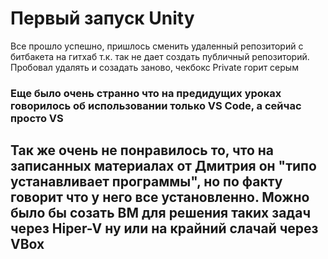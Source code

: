 # Первый запуск Unity

Все прошло успешно, пришлось сменить удаленный репозиторий с битбакета на гитхаб т.к. так не дает создать публичный репозиторий. Пробовал удалять и созадать заново, чекбокс Private горит серым

### Еще было очень странно что на предидущих уроках говорилось об использовании только VS Code, а сейчас просто VS
## Так же очень не понравилось то, что на записанных материалах от Дмитрия он "типо устанавливает программы", но по факту говорит что у него все установленно. Можно было бы созать ВМ для решения таких задач через Hiper-V ну или на крайний слачай через VBox